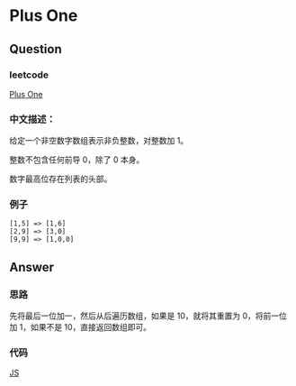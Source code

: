 # Plus One

## Question

### leetcode

[Plus One](https://leetcode.com/problems/plus-one/description/)

### 中文描述：

给定一个非空数字数组表示非负整数，对整数加 1。

整数不包含任何前导 0，除了 0 本身。

数字最高位存在列表的头部。

### 例子

```
[1,5] => [1,6]
[2,9] => [3,0]
[9,9] => [1,0,0]
```

## Answer

### 思路

先将最后一位加一，然后从后遍历数组，如果是 10，就将其重置为 0，将前一位加 1，如果不是 10，直接返回数组即可。

### 代码

[JS]()
